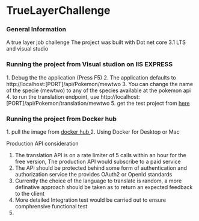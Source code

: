 # TrueLayerChallenge
<h3>General Information </h3>
A true layer job challenge
The project was built with Dot net core 3.1 LTS and visual studio
<h3>Running the project from Visual studion on IIS EXPRESS </h3>
1. Debug the the application (Press F5) 
2. The application defaults to http://localhost:[PORT]/api/Pokemon/mewtwo 
3. You can change the name of the specie (mewtwo) to any of the species available at the pokemon api
4. to run the translation endpoint, use http://localhost:[PORT]/api/Pokemon/translation/mewtwo 
5. get the test project from <a href="https://github.com/olayinks/TrueLayerChallenge.Test">here</a>

<h3>Running the project from Docker hub </h3>
1. pull the image from <a href="https://hub.docker.com/r/olayinks/truelayerrepo1/tags?page=1&ordering=last_updated"> docker hub </a>
2. Using Docker for Desktop or Mac

Production API consideration
1. The translation API is on a rate limiter of 5 calls within an hour for the free version,
The production API would subscribe to a paid service
2. The API should be protected behind some form of authentication and authorization service the provides OAuth2 or OpenId standards
3. Currently the choice of the language to translate is random, a more definative approach should be taken as to return
an expected feedback to the client
4. More detailed Integration test would be carried out to ensure comphrensive functional test 
5. 
